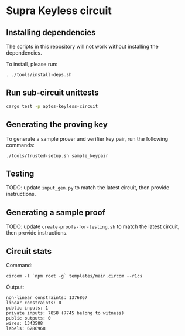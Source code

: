 # Supra Keyless circuit

## Installing dependencies

The scripts in this repository will not work without installing the dependencies.

To install, please run:

```
. ./tools/install-deps.sh
```

## Run sub-circuit unittests

```bash
cargo test -p aptos-keyless-circuit
```

## Generating the proving key

To generate a sample prover and verifier key pair, run the following commands:

```
./tools/trusted-setup.sh sample_keypair
```

## Testing

TODO: update `input_gen.py` to match the latest circuit, then provide instructions.

## Generating a sample proof

TODO: update `create-proofs-for-testing.sh` to match the latest circuit, then provide instructions.

## Circuit stats

Command:
```
circom -l `npm root -g` templates/main.circom --r1cs
```

Output:
```
non-linear constraints: 1376867
linear constraints: 0
public inputs: 1
private inputs: 7858 (7745 belong to witness)
public outputs: 0
wires: 1343588
labels: 6286968
```
